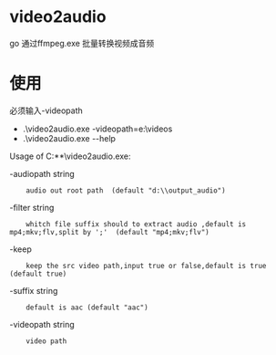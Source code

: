 # video2audio
go 通过ffmpeg.exe 批量转换视频成音频 
# 使用 
必须输入-videopath
* .\video2audio.exe -videopath=e:\videos
* .\video2audio.exe --help

Usage of C:\**\video2audio.exe:

  -audiopath string
  
        audio out root path  (default "d:\\output_audio")
        
  -filter string
  
        whitch file suffix should to extract audio ,default is mp4;mkv;flv,split by ';'  (default "mp4;mkv;flv")
        
  -keep
  
        keep the src video path,input true or false,default is true (default true)
        
  -suffix string
  
        default is aac (default "aac")
        
  -videopath string
  
        video path
